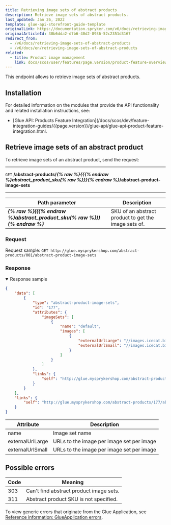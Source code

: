 ```yaml
---
title: Retrieving image sets of abstract products
description: Retrieve image sets of abstract products.
last_updated: Jan 26, 2022
template: glue-api-storefront-guide-template
originalLink: https://documentation.spryker.com/v6/docs/retrieving-image-sets-of-abstract-products
originalArticleId: 30b6dda2-d7b6-40d2-8936-52c2351d3167
redirect_from:
  - /v6/docs/retrieving-image-sets-of-abstract-products
  - /v6/docs/en/retrieving-image-sets-of-abstract-products
related:
  - title: Product image management
    link: docs/scos/user/features/page.version/product-feature-overview/product-images-overview.html
---
```


This endpoint allows to retrieve image sets of abstract products.

## Installation
For detailed information on the modules that provide the API functionality and related installation instructions, see:
* [Glue API: Products Feature Integration](/docs/scos/dev/feature-integration-guides/{{page.version}}/glue-api/glue-api-product-feature-integration.html.


## Retrieve image sets of an abstract product
To retrieve image sets of an abstract product, send the request:

---
`GET` **/abstract-products/*{% raw %}{{{% endraw %}abstract_product_sku{% raw %}}}{% endraw %}*/abstract-product-image-sets**

---

| Path parameter | Description |
| --- | --- |
| ***{% raw %}{{{% endraw %}abstract_product_sku{% raw %}}}{% endraw %}*** | SKU of an abstract product to get the image sets of. |

### Request

Request sample: `GET http://glue.mysprykershop.com/abstract-products/001/abstract-product-image-sets`


### Response

<details open>
    <summary markdown='span'>Response sample</summary>
    
```json
{
    "data": [
        {
            "type": "abstract-product-image-sets",
            "id": "177",
            "attributes": {
                "imageSets": [
                    {
                        "name": "default",
                        "images": [
                            {
                                "externalUrlLarge": "//images.icecat.biz/img/norm/high/24867659-4916.jpg",
                                "externalUrlSmall": "//images.icecat.biz/img/norm/medium/24867659-4916.jpg"
                            }
                        ]
                    }
                ]
            },
            "links": {
                "self": "http://glue.mysprykershop.com/abstract-products/177/abstract-product-image-sets"
            }
        }
    ],
    "links": {
        "self": "http://glue.mysprykershop.com/abstract-products/177/abstract-product-image-sets"
    }
}
```
    
</details>

<a name="abstract-product-sets-response-attributes"></a>

| Attribute | Description |
| --- | --- |
| name | Image set name |
| externalUrlLarge | URLs to the image per image set per image |
| externalUrlSmall | URLs to the image per image set per image |


## Possible errors

| Code | Meaning |
| --- | --- |
| 303 | Can't find abstract product image sets. |
| 311 | Abstract product SKU is not specified. |

To view generic errors that originate from the Glue Application, see [Reference information: GlueApplication errors](/docs/scos/dev/glue-api-guides/{{page.version}}/reference-information-glueapplication-errors.html).
